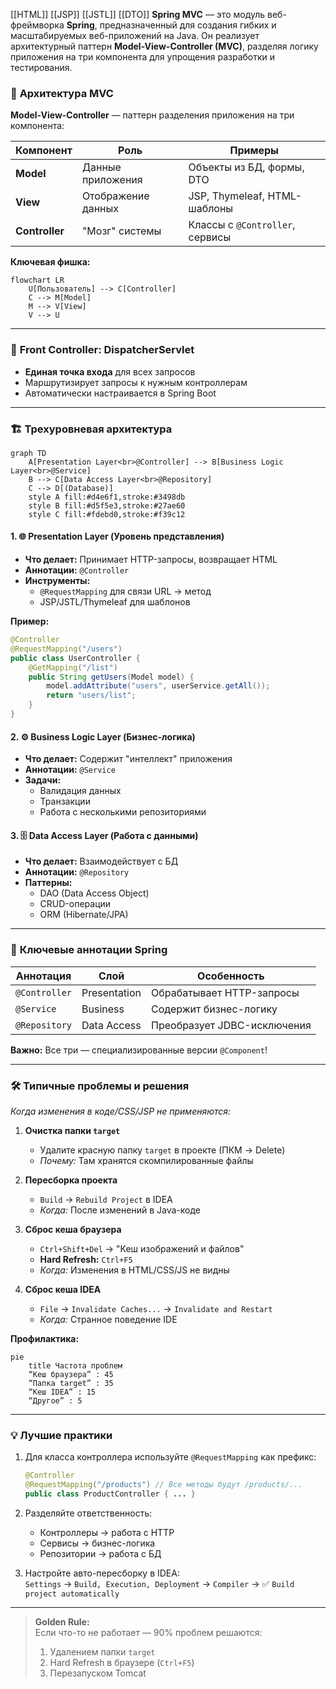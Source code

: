 [[HTML]]
[[JSP]]
[[JSTL]]
[[DTO]]
**Spring MVC** — это модуль веб-фреймворка **Spring**, предназначенный для создания гибких и масштабируемых веб-приложений на Java. Он реализует архитектурный паттерн **Model-View-Controller (MVC)**, разделяя логику приложения на три компонента для упрощения разработки и тестирования.
### 🧱 **Архитектура MVC**  
**Model-View-Controller** — паттерн разделения приложения на три компонента:

|Компонент|Роль|Примеры|
|---|---|---|
|**Model**|Данные приложения|Объекты из БД, формы, DTO|
|**View**|Отображение данных|JSP, Thymeleaf, HTML-шаблоны|
|**Controller**|"Мозг" системы|Классы с `@Controller`, сервисы|

**Ключевая фишка:**  
```mermaid
flowchart LR
    U[Пользователь] --> C[Controller]
    C --> M[Model]
    M --> V[View]
    V --> U
```

---
### 🚪 **Front Controller: DispatcherServlet**  
- **Единая точка входа** для всех запросов  
- Маршрутизирует запросы к нужным контроллерам  
- Автоматически настраивается в Spring Boot  
---

### 🏗️ **Трехуровневая архитектура**  
```mermaid
graph TD
    A[Presentation Layer<br>@Controller] --> B[Business Logic Layer<br>@Service]
    B --> C[Data Access Layer<br>@Repository]
    C --> D[(Database)]
    style A fill:#d4e6f1,stroke:#3498db
    style B fill:#d5f5e3,stroke:#27ae60
    style C fill:#fdebd0,stroke:#f39c12
```

#### 1. 🌐 **Presentation Layer (Уровень представления)**  
- **Что делает:** Принимает HTTP-запросы, возвращает HTML  
- **Аннотации:** `@Controller`  
- **Инструменты:**  
  - `@RequestMapping` для связи URL → метод  
  - JSP/JSTL/Thymeleaf для шаблонов  

**Пример:**  
```java
@Controller
@RequestMapping("/users")
public class UserController {
    @GetMapping("/list")
    public String getUsers(Model model) {
        model.addAttribute("users", userService.getAll());
        return "users/list";
    }
}
```

#### 2. ⚙️ **Business Logic Layer (Бизнес-логика)**  
- **Что делает:** Содержит "интеллект" приложения  
- **Аннотации:** `@Service`  
- **Задачи:**  
  - Валидация данных  
  - Транзакции  
  - Работа с несколькими репозиториями  

#### 3. 🗄️ **Data Access Layer (Работа с данными)**  
- **Что делает:** Взаимодействует с БД  
- **Аннотации:** `@Repository`  
- **Паттерны:**  
  - DAO (Data Access Object)  
  - CRUD-операции  
  - ORM (Hibernate/JPA)  

---

### 🔖 **Ключевые аннотации Spring**  
| Аннотация | Слой | Особенность |  
|-----------|------|-------------|  
| `@Controller` | Presentation | Обрабатывает HTTP-запросы |  
| `@Service` | Business | Содержит бизнес-логику |  
| `@Repository` | Data Access | Преобразует JDBC-исключения |  

**Важно:** Все три — специализированные версии `@Component`!

---

### 🛠️ **Типичные проблемы и решения**  
*Когда изменения в коде/CSS/JSP не применяются:*  

1. **Очистка папки `target`**  
   - Удалите красную папку `target` в проекте (ПКМ → Delete)  
   - *Почему:* Там хранятся скомпилированные файлы  

2. **Пересборка проекта**  
   - `Build` → `Rebuild Project` в IDEA  
   - *Когда:* После изменений в Java-коде  

3. **Сброс кеша браузера**  
   - `Ctrl+Shift+Del` → "Кеш изображений и файлов"  
   - **Hard Refresh:** `Ctrl+F5`  
   - *Когда:* Изменения в HTML/CSS/JS не видны  

4. **Сброс кеша IDEA**  
   - `File` → `Invalidate Caches...` → `Invalidate and Restart`  
   - *Когда:* Странное поведение IDE  

**Профилактика:**  
```mermaid
pie
    title Частота проблем
    “Кеш браузера” : 45
    “Папка target” : 35
    “Кеш IDEA” : 15
    “Другое” : 5
```

---

### 💡 **Лучшие практики**  
1. Для класса контроллера используйте `@RequestMapping` как префикс:  
   ```java
   @Controller
   @RequestMapping("/products") // Все методы будут /products/...
   public class ProductController { ... }
   ```

2. Разделяйте ответственность:  
   - Контроллеры → работа с HTTP  
   - Сервисы → бизнес-логика  
   - Репозитории → работа с БД  

3. Настройте авто-пересборку в IDEA:  
   `Settings` → `Build, Execution, Deployment` → `Compiler` → ✅ `Build project automatically`

---

> **Golden Rule:**  
> Если что-то не работает — 90% проблем решаются:  
> 1. Удалением папки `target`  
> 2. Hard Refresh в браузере (`Ctrl+F5`)  
> 3. Перезапуском Tomcat